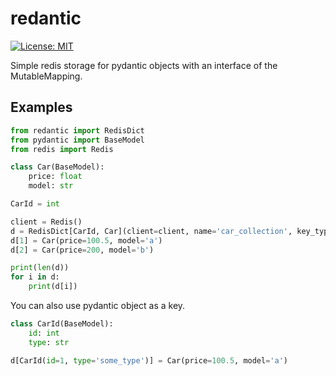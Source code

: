 # redantic
[![License: MIT](https://img.shields.io/badge/License-MIT-green.svg)](https://opensource.org/licenses/MIT)

Simple redis storage for pydantic objects with an interface of the MutableMapping.

## Examples

```python
from redantic import RedisDict
from pydantic import BaseModel
from redis import Redis

class Car(BaseModel):
    price: float
    model: str

CarId = int

client = Redis()
d = RedisDict[CarId, Car](client=client, name='car_collection', key_type=CarId, value_type=Car)
d[1] = Car(price=100.5, model='a')
d[2] = Car(price=200, model='b')

print(len(d))
for i in d:
    print(d[i])
```

You can also use pydantic object as a key.

```python
class CarId(BaseModel):
    id: int
    type: str

d[CarId(id=1, type='some_type')] = Car(price=100.5, model='a')
```
